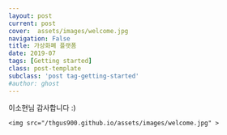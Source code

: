 ```yaml
---
layout: post
current: post
cover:  assets/images/welcome.jpg
navigation: False
title: 가상화폐 플랫폼
date: 2019-07
tags: [Getting started]
class: post-template
subclass: 'post tag-getting-started'
#author: ghost
---
```


이소현님 감사합니다 :)


	<img src="/thgus900.github.io/assets/images/welcome.jpg" >
